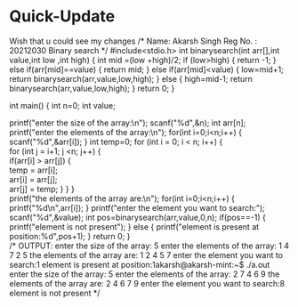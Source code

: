 # Quick-Update
Wish that u could see my changes
/* Name: Akarsh Singh
   Reg No. : 20212030
   Binary search */
#include<stdio.h>
int binarysearch(int arr[],int value,int low ,int high)
{
  int mid =(low +high)/2;
  if (low>high)
   {
    return -1;
   }
  else if(arr[mid]==value)
   {
     return mid;
   }
  else if(arr[mid]<value)
   {
     low=mid+1;
    return binarysearch(arr,value,low,high);
   }
  else 
   {
    high=mid-1;
    return binarysearch(arr,value,low,high);
   }
  return 0;
}

int main()
{
 int n=0;
 int value;
 
 printf("enter the size of the array:\n");
 scanf("%d",&n);
 int arr[n];
 printf("enter the elements of the array:\n");
 for(int i=0;i<n;i++)
 { 
  scanf("%d",&arr[i]);
 }
 int temp=0;
 for (int i = 0; i < n; i++) 
 {     
        for (int j = i+1; j <n; j++)
         {     
           if(arr[i] > arr[j]) 
           {    
               temp = arr[i];    
               arr[i] = arr[j];    
               arr[j] = temp;
           }
         }
 }              
 printf("the elements of the array are:\n");
 for(int i=0;i<n;i++)
 {
  printf("%d\n",arr[i]);
 }
 printf("enter the element you want to search:");
 scanf("%d",&value);
 int pos=binarysearch(arr,value,0,n);
 if(pos==-1)
 {
  printf("element is not present");
 }
 else
 {
  printf("element is present at position:%d",pos+1);
 }
 return 0;
}  
/*
OUTPUT:
 enter the size of the array:
5
enter the elements of the array:
1 4 7 2 5
the elements of the array are:
1
2
4
5
7
enter the element you want to search:1
element is present at position:1akarsh@akarsh-mint:~$ ./a.out
enter the size of the array:
5 
enter the elements of the array:
2 7 4 6 9
the elements of the array are:
2
4
6
7
9
enter the element you want to search:8
element is not present
*/
